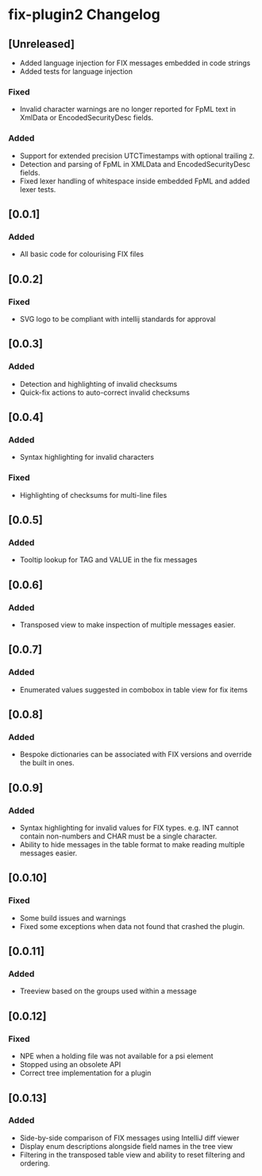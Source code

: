 <!-- Keep a Changelog guide -> https://keepachangelog.com -->

# fix-plugin2 Changelog

## [Unreleased]
- Added language injection for FIX messages embedded in code strings
- Added tests for language injection

### Fixed

- Invalid character warnings are no longer reported for FpML text in XmlData or
  EncodedSecurityDesc fields.

### Added

- Support for extended precision UTCTimestamps with optional trailing `Z`.
- Detection and parsing of FpML in XMLData and EncodedSecurityDesc fields.
- Fixed lexer handling of whitespace inside embedded FpML and added lexer tests.

## [0.0.1]

### Added

- All basic code for colourising FIX files

## [0.0.2]

### Fixed

- SVG logo to be compliant with intellij standards for approval

## [0.0.3]

### Added

- Detection and highlighting of invalid checksums
- Quick-fix actions to auto-correct invalid checksums

## [0.0.4]

### Added

- Syntax highlighting for invalid characters

### Fixed

- Highlighting of checksums for multi-line files

## [0.0.5]

### Added

- Tooltip lookup for TAG and VALUE in the fix messages

## [0.0.6]

### Added

- Transposed view to make inspection of multiple messages easier.

## [0.0.7]

### Added

- Enumerated values suggested in combobox in table view for fix items

## [0.0.8]

### Added

- Bespoke dictionaries can be associated with FIX versions and override the built in ones.

## [0.0.9]

### Added

- Syntax highlighting for invalid values for FIX types. e.g. INT cannot contain non-numbers and CHAR must be a single
  character.
- Ability to hide messages in the table format to make reading multiple messages easier.

## [0.0.10]

### Fixed

- Some build issues and warnings
- Fixed some exceptions when data not found that crashed the plugin.

## [0.0.11]

### Added

- Treeview based on the groups used within a message

## [0.0.12]

### Fixed

- NPE when a holding file was not available for a psi element
- Stopped using an obsolete API
- Correct tree implementation for a plugin

## [0.0.13]

### Added

- Side-by-side comparison of FIX messages using IntelliJ diff viewer
- Display enum descriptions alongside field names in the tree view
- Filtering in the transposed table view and ability to reset filtering and ordering.
